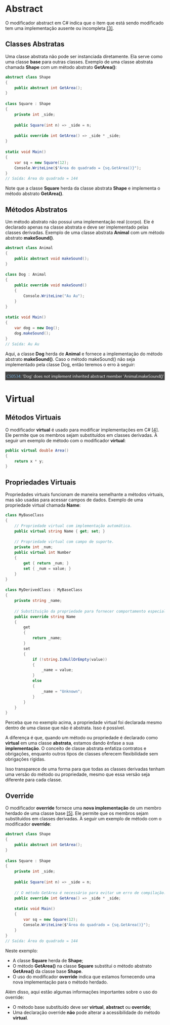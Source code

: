 # Abstract

O modificador abstract em C# indica que o item que está sendo modificado tem uma implementação ausente ou incompleta [[3]](/Advanced-Business-Development-with-.NET/1º-Semestre/Aula-04-%2D-Csharp,-uso-avançado-de-Modificadores-de-Acesso,-Palavras%2DChave,-Construtores,-Interfaces-e-Namespaces/Referências).

## Classes Abstratas
      
Uma classe abstrata não pode ser instanciada diretamente. Ela serve como uma classe **base** para outras classes.
Exemplo de uma classe abstrata chamada **Shape** com um método abstrato **GetArea()**:

```csharp
abstract class Shape
{
    public abstract int GetArea();
}

class Square : Shape
{
    private int _side;

    public Square(int n) => _side = n;

    public override int GetArea() => _side * _side;
}

static void Main()
{
    var sq = new Square(12);
    Console.WriteLine($"Área do quadrado = {sq.GetArea()}");
}
// Saída: Área do quadrado = 144
```

Note que a classe **Square** herda da classe abstrata **Shape** e implementa o método abstrato **GetArea()**.

## Métodos Abstratos

Um método abstrato não possui uma implementação real (corpo). Ele é declarado apenas na classe abstrata e deve ser implementado pelas classes derivadas.
Exemplo de uma classe abstrata **Animal** com um método abstrato **makeSound()**.

```csharp
abstract class Animal
{
    public abstract void makeSound();
}

class Dog : Animal
{
    public override void makeSound()
    {
        Console.WriteLine("Au Au");
    }
}

static void Main()
{
    var dog = new Dog();
    dog.makeSound();
}
// Saída: Au Au
```

Aqui, a classe **Dog** herda de **Animal** e fornece a implementação do método abstrato **makeSound()**.
Caso o método makeSound() não seja implementado pela classe Dog, então teremos o erro à seguir:

![image.png](/.attachments/image-c99c0f53-733a-467a-a03a-d90933392258.png)

# Virtual

## Métodos Virtuais

O modificador **virtual** é usado para modificar implementações em C# [[4]](/Advanced-Business-Development-with-.NET/1º-Semestre/Aula-04-%2D-Csharp,-uso-avançado-de-Modificadores-de-Acesso,-Palavras%2DChave,-Construtores,-Interfaces-e-Namespaces/Referências). Ele permite que os membros sejam substituídos em classes derivadas. À seguir um exemplo de método com o modificador **virtual**:

```csharp
public virtual double Area()
{
    return x * y;
}
```

## Propriedades Virtuais

Propriedades virtuais funcionam de maneira semelhante a métodos virtuais, mas são usadas para acessar campos de dados.
Exemplo de uma propriedade virtual chamada **Name**:

```csharp      
class MyBaseClass
{
    // Propriedade virtual com implementação automática.
    public virtual string Name { get; set; }

    // Propriedade virtual com campo de suporte.
    private int _num;
    public virtual int Number
    {
        get { return _num; }
        set { _num = value; }
    }
}

class MyDerivedClass : MyBaseClass
{
    private string _name;

    // Substituição da propriedade para fornecer comportamento especializado.
    public override string Name
    {
        get
        {
            return _name;
        }
        set
        {
            if (!string.IsNullOrEmpty(value))
            {
                _name = value;
            }
            else
            {
                _name = "Unknown";
            }
        }
    }
}
```

Perceba que no exemplo acima, a propriedade virtual foi declarada mesmo dentro de uma classe que não é abstrata. Isso é possível.

A diferença é que, quando um método ou propriedade é declarado como **virtual** em uma classe **abstrata**, estamos dando ênfase a sua **implementação**. O conceito de classe abstrata enfatiza contratos e obrigações, enquanto outros tipos de classes oferecem flexibilidade sem obrigações rígidas.

Isso transparece de uma forma para que todas as classes derivadas tenham uma versão do método ou propriedade, mesmo que essa versão seja diferente para cada classe.

## Override

      
O modificador **override** fornece uma **nova implementação** de um membro herdado de uma classe base [[5]](/Advanced-Business-Development-with-.NET/1º-Semestre/Aula-04-%2D-Csharp,-uso-avançado-de-Modificadores-de-Acesso,-Palavras%2DChave,-Construtores,-Interfaces-e-Namespaces/Referências). Ele permite que os membros sejam substituídos em classes derivadas. À seguir um exemplo de método com o modificador **override**:

```csharp
abstract class Shape
{
    public abstract int GetArea();
}

class Square : Shape
{
    private int _side;

    public Square(int n) => _side = n;

    // O método GetArea é necessário para evitar um erro de compilação.
    public override int GetArea() => _side * _side;

    static void Main()
    {
        var sq = new Square(12);
        Console.WriteLine($"Área do quadrado = {sq.GetArea()}");
    }
}
// Saída: Área do quadrado = 144
```

Neste exemplo:
- A classe **Square** herda de **Shape**;
- O método **GetArea()** na classe **Square** substitui o método abstrato **GetArea()** da classe base **Shape**.
- O uso do modificador **override** indica que estamos fornecendo uma nova implementação para o método herdado.
  
Além disso, aqui estão algumas informações importantes sobre o uso do override:
- O método base substituído deve ser **virtual**, **abstract** ou **override**;
- Uma declaração override **não** pode alterar a acessibilidade do método **virtual**.